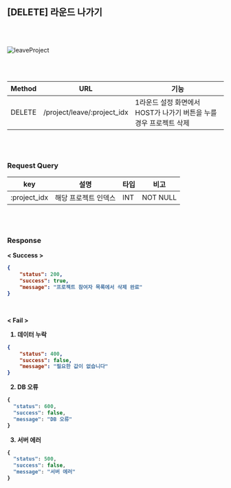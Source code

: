 ## [DELETE] 라운드 나가기

<br>
<br>

![leaveProject](https://user-images.githubusercontent.com/55133871/91463246-1ca58680-e8c6-11ea-9eb8-0e1803580b8c.png)

<br>
<br>

| Method |             URL          | 기능                                     |
| ------ | ------------------------ | ---------------------------------------- |
| DELETE | /project/leave/:project_idx | 1라운드 설정 화면에서 HOST가 나가기 버튼을 누를 경우 프로젝트 삭제 |

<br>
<br>


### Request Query

| key          | 설명                 | 타입 | 비고     |
| ------------ | -------------------- | ---- | -------- |
| :project_idx | 해당 프로젝트 인덱스 | INT  | NOT NULL |

<br>
<br>


### Response


<b> < Success >

```json
{
    "status": 200,
    "success": true,
    "message": "프로젝트 참여자 목록에서 삭제 완료"
}
```

<br>


<b> < Fail >


1. 데이터 누락

```json
{
    "status": 400,
    "success": false,
    "message": "필요한 값이 없습니다"
}
```

2. DB 오류

```javascript
{
  "status": 600,
  "success": false,
  "message": "DB 오류"
}
```

3. 서버 에러

```javascript
{
  "status": 500,
  "success": false,
  "message": "서버 에러"
}
```